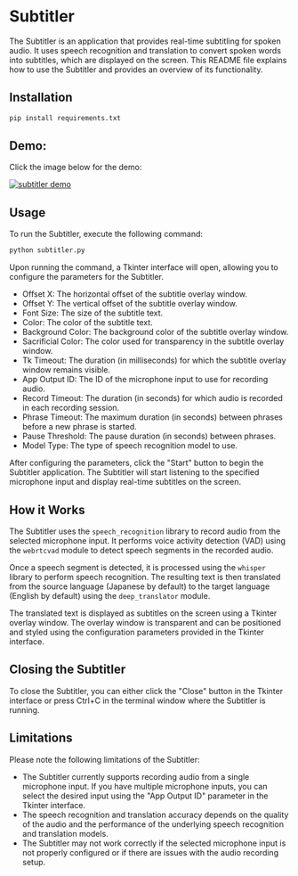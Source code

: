 # Subtitler

The Subtitler is an application that provides real-time subtitling for spoken audio. It uses speech recognition and translation to convert spoken words into subtitles, which are displayed on the screen. This README file explains how to use the Subtitler and provides an overview of its functionality.

## Installation

```bash
pip install requirements.txt
```

## Demo:
Click the image below for the demo:

[![subtitler demo](https://img.youtube.com/vi/lmWnwm_36o4/0.jpg)](https://youtu.be/lmWnwm_36o4)

## Usage

To run the Subtitler, execute the following command:

```bash
python subtitler.py
```

Upon running the command, a Tkinter interface will open, allowing you to configure the parameters for the Subtitler.

- Offset X: The horizontal offset of the subtitle overlay window.
- Offset Y: The vertical offset of the subtitle overlay window.
- Font Size: The size of the subtitle text.
- Color: The color of the subtitle text.
- Background Color: The background color of the subtitle overlay window.
- Sacrificial Color: The color used for transparency in the subtitle overlay window.
- Tk Timeout: The duration (in milliseconds) for which the subtitle overlay window remains visible.
- App Output ID: The ID of the microphone input to use for recording audio.
- Record Timeout: The duration (in seconds) for which audio is recorded in each recording session.
- Phrase Timeout: The maximum duration (in seconds) between phrases before a new phrase is started.
- Pause Threshold: The pause duration (in seconds) between phrases.
- Model Type: The type of speech recognition model to use.

After configuring the parameters, click the "Start" button to begin the Subtitler application. The Subtitler will start listening to the specified microphone input and display real-time subtitles on the screen.

## How it Works

The Subtitler uses the `speech_recognition` library to record audio from the selected microphone input. It performs voice activity detection (VAD) using the `webrtcvad` module to detect speech segments in the recorded audio.

Once a speech segment is detected, it is processed using the `whisper` library to perform speech recognition. The resulting text is then translated from the source language (Japanese by default) to the target language (English by default) using the `deep_translator` module.

The translated text is displayed as subtitles on the screen using a Tkinter overlay window. The overlay window is transparent and can be positioned and styled using the configuration parameters provided in the Tkinter interface.

## Closing the Subtitler

To close the Subtitler, you can either click the "Close" button in the Tkinter interface or press Ctrl+C in the terminal window where the Subtitler is running.

## Limitations

Please note the following limitations of the Subtitler:

- The Subtitler currently supports recording audio from a single microphone input. If you have multiple microphone inputs, you can select the desired input using the "App Output ID" parameter in the Tkinter interface.
- The speech recognition and translation accuracy depends on the quality of the audio and the performance of the underlying speech recognition and translation models.
- The Subtitler may not work correctly if the selected microphone input is not properly configured or if there are issues with the audio recording setup.
